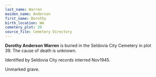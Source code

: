 ```yaml
---
last_name: Warren
maiden_name: Anderson
first_name: Dorothy
birth_location: WA
cemetery_plot: 39
source_file: Cemetery Directory
---
```

**Dorothy Anderson  Warren** is buried in the Seldovia City Cemetery in plot 39.  The cause of death is unknown.

Identified by Seldovia City records interred Nov1945.

Unmarked grave.
